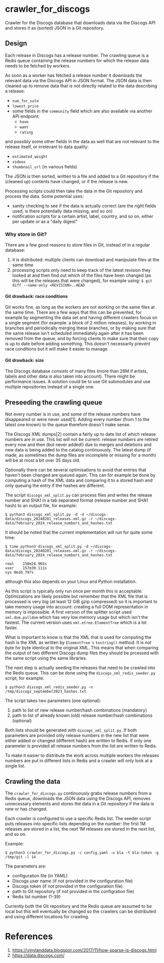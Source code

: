 # crawler_for_discogs

Crawler for the Discogs database that downloads data via the Discogs API and
stores it as (sorted) JSON in a Git repository.

## Design

Each release in Discogs has a release number. The crawling queue is a Redis
queue containing the release numbers for which the release data needs to be
fetched by workers.

As soon as a worker has fetched a release number it downloads the relevant
data via the Discogs API in JSON format. The JSON data is then cleaned up to
remove data that is not directly related to the data describing a release:

* `num_for_sale`
* `lowest_price`
* some fields in the `community` field which are also available via another
  API endpoint:
  * `have`
  * `want`
  * `rating`

and possibly some other fields in the data as well that are not relevant to
the release itself, or irrelevant to data quality:

* `estimated_weight`
* `videos`
* `thumbnail_url` (in various fields)

The JSON is then sorted, written to a file and added to a Git repository if the
(cleaned up) contents have changed, or if the release is new.

Processing scripts could then take the data in the Git repository and process
the data. Some potential uses:

* sanity checking to see if the data is actually correct (are the right fields
  used, is there potentially data missing, and so on)
* notification scripts for a certain artist, label, country, and so on, either
  per update or as a "daily digest"

### Why store in Git?

There are a few good reasons to store files in Git, instead of in a regular
database:

1. it is distributed: multiple clients can download and manipulate files at
   the same time
2. processing scripts only need to keep track of the latest revision they
   looked at and then find out which of the files have been changed (as this
   will be the releases that were changed), for example using:
   `$ git diff --name-only <REVISION>..HEAD`

#### Git drawback: race conditions

Git works fine, as long as the workers are not working on the same files at
the same time. There are a few ways that this can be prevented, for example by
segmenting the data set and having different crawlers focus on a single segment
(for example: a block of 2 million releases), by working in branches and
periodically merging these branches, or by making sure that the same release
isn't scheduled immediately again after it has been removed from the queue, and
by forcing clients to make sure that their copy is up to date before adding
something. This doesn't necessarily prevent race conditions but it will make
it easier to manage.

#### Git drawback: size

The Discogs database consists of many files (more than 28M if artists, labels
and other data is also taken into account). There might be performance issues.
A solution could be to use Git submodules and use multiple repositories instead
of a single one.

## Preseeding the crawling queue

Not every number is in use, and some of the release numbers have disappeared
or were never used[1]. Adding every number (from 1 to the latest one known) to
the queue therefore doesn't make sense.

The Discogs XML dumps[2] contain a fairly up to date list of which release
numbers are in use. This list will not be current: release numbers are retired
every now and then (but never added!) due to merges and deletions and new data
is being added to the catalog continuously. The latest dump (if made, as
sometimes the dump files are incomplete or missing for a month) will be at
most a bit over 35 days old.

Optionally there can be several optimisations to avoid that entries that
haven't been changed are queued again. This can for example be done by
computing a hash of the XML data and comparing it to a stored hash and only
queuing the entry if the hashes are different.

The script `discogs_xml_split.py` can process files and writes the release
number and SHA1 in a tab separated format (release number and SHA1 hash) to an
output file, for example:

```
$ python3 discogs_xml_split.py -d -d ~/discogs-data/discogs_20240201_releases.xml.gz -r ~/discogs-data/february_2024_release_numbers_and_hashes.txt
```

It should be noted that the current implementation will run for quite some
time:

```
$ time python3 discogs_xml_split.py -d ~/discogs-data/discogs_20240201_releases.xml.gz -r ~/discogs-data/february_2024_release_numbers_and_hashes.txt

real	158m24.965s
user	157m39.111s
sys	0m10.797s
```

although this also depends on your Linux and Python installation.

As this script is typically only run once per month this is acceptable.
Optimizations are likely possible but remember that the XML file that is
processed is very big (at least 12 GiB gzip compressed) so it is important to
take memory usage into account: creating a full DOM representation in memory is
impossible. A first version of the splitter script used `xml.dom.pulldom` which
has very low memory usage but which isn't the fastest. The current version
uses `xml.etree.ElementTree` which is a lot faster.

What is important to know is that the XML that is used for computing the hash
is the XML as written by `ElementTree's` `tostring()` method. It is *not* byte
for byte identical to the original XML. This means that when comparing the
output of two different Discogs dump files they should be prcessed with the
same script using the same libraries.

The next step is actually seeding the releases that need to be crawled into
the Redis queue. This can be done using the `discogs_xml_redis_seeder.py`
script, for example:

```
$ python3 discogs_xml_redis_seeder.py -n /tmp/discogs_september2023_hashes.txt
```

The script takes two parameters (one optional):

1. path to list of new release number/hash combinations (mandatory)
2. path to list of already known (old) release number/hash
   combinations (optional)

Both lists should be generated with `discogs_xml_split.py`. If both parameters
are provided only release numbers in the new list that were either added or
changed (different hash) are written to Redis. If only one parameter is
provided all release numbers from the list are written to Redis.

To make it easier to distribute the work across multiple workers the releases
numbers are put in different lists in Redis and a crawler will only look at
a single list.

## Crawling the data

The `crawler_for_discogs.py` continuously grabs release numbers from a Redis
queue, downloads the JSON data using the Discogs API, removes unnecessary
elements and stores the data in a Git repository if the data is new or has
changed.

Each crawler is configured to use a specific Redis list. The seeder script
puts releases into specific lists depending on the number: the first 1M
releases are stored in a list, the next 1M releases are stored in the next
list, and so on.

Example:

```
$ python3 crawler_for_discogs.py -c config.yaml -u bla -t bla-token -g /tmp/git -l 14
```

The parameters are:

* configuration file (in YAML)
* Discogs user name (if not provided in the configuration file)
* Discogs token (if not provided in the configuration file)
* path to Git repository (if not provided in the configration file)
* Redis list number (1-39)

Currently both the Git repository and the Redis queue are assumed to be local
but this will eventually be changed so the crawlers can be distributed and
using different locations for crawling.

# References

1. <https://vinylanddata.blogspot.com/2017/11/how-sparse-is-discogs.html>
2. <https://data.discogs.com/>
